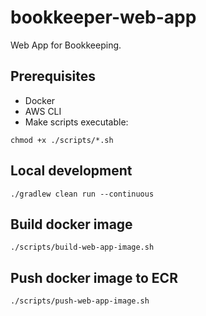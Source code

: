 # bookkeeper-web-app
Web App for Bookkeeping.

## Prerequisites
- Docker
- AWS CLI
- Make scripts executable:
```shell 
chmod +x ./scripts/*.sh
```

## Local development
```shell
./gradlew clean run --continuous
```

## Build docker image
```shell
./scripts/build-web-app-image.sh
```

## Push docker image to ECR
```shell
./scripts/push-web-app-image.sh
```
